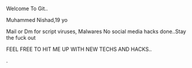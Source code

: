 Welcome To Git..

Muhammed Nishad,19 yo 

Mail or Dm for script viruses, Malwares
No social media hacks done..Stay the fuck out

FEEL FREE TO HIT ME UP WITH NEW TECHS AND HACKS.. 



.
